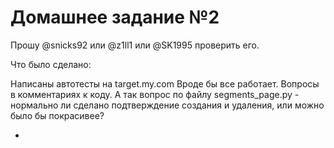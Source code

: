 # Домашнее задание №2

Прошу @snicks92 или @z1ll1 или @SK1995 проверить его.

Что было сделано:

Написаны автотесты на target.my.com
Вроде бы все работает. Вопросы в комментариях к коду.
А так вопрос по файлу segments_page.py - нормально ли сделано подтверждение создания и удаления, или можно было бы покрасивее?

*
